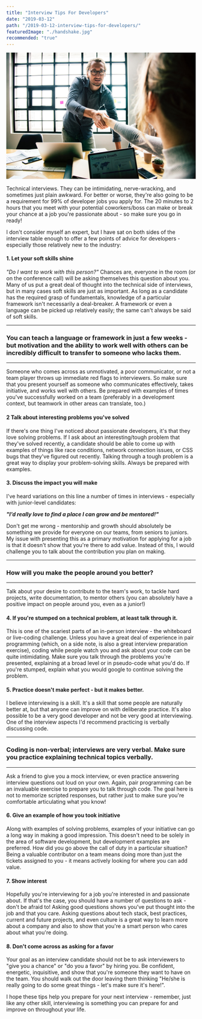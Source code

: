 ```yaml
---
title: "Interview Tips For Developers"
date: "2019-03-12"
path: "/2019-03-12-interview-tips-for-developers/"
featuredImage: "./handshake.jpg"
recommended: "true"
---
```

![handshake](./handshake.jpg)

Technical interviews. They can be intimidating, nerve-wracking, and sometimes just plain awkward.
For better or worse, they're also going to be a requirement for 99% of developer jobs you apply for.
The 20 minutes to 2 hours that you meet with your potential coworkers/boss can make or break your chance at a job you're passionate about - so make sure you go in ready!

I don't consider myself an expert, but I have sat on both sides of the interview table enough to offer a few points of advice for developers - especially those relatively new to the industry:


#### 1. Let your soft skills shine

*"Do I want to work with this person?"* Chances are, everyone in the room (or on the conference call) will be asking themselves this question about you. Many of us put a great deal of thought into the technical side of interviews, but in many cases soft skills are just as important. As long as a candidate has the required grasp of fundamentals, knowledge of a particular framework isn't necessarily a deal-breaker. A framework or even a language can be picked up relatively easily; the same can't always be said of soft skills.

***
### You can teach a language or framework in just a few weeks - but motivation and the ability to work well with others can be incredibly difficult to transfer to someone who lacks them.
***

Someone who comes across as unmotivated, a poor communicator, or not a team player throws up immediate red flags to interviewers. 
So make sure that you present yourself as someone who communicates effectively, takes initiative, and works well with others. Be prepared with examples of times you've successfully worked on a team (preferably in a development context, but teamwork in other areas can translate, too.)

#### 2 Talk about interesting problems you've solved
If there's one thing I've noticed about passionate developers, it's that they love solving problems. If I ask about an interesting/tough problem that they've solved recently, a candidate should be able to come up with examples of things like race conditions, network connection issues, or CSS bugs that they've figured out recently. Talking through a tough problem is a great way to display your problem-solving skills. Always be prepared with examples.

#### 3. Discuss the impact you will make
I've heard variations on this line a number of times in interviews - especially with junior-level candidates: 

***"I'd really love to find a place I can grow and be mentored!"***

Don't get me wrong - mentorship and growth should absolutely be something we provide for everyone on our teams, from seniors to juniors. My issue with presenting this as a primary motivation for applying for a job is that it doesn't show that you're there to add value. Instead of this, I would challenge you to talk about the contribution you plan on making.

***
### How will you make the people around you better?
***
 
 Talk about your desire to contribute to the team's work, to tackle hard projects, write documentation, to mentor others (you can absolutely have a positive impact on people around you, even as a junior!)


#### 4. If you're stumped on a technical problem, at least talk through it.
This is one of the scariest parts of an in-person interview - the whiteboard or live-coding challenge. Unless you have a great deal of experience in pair programming (which, on a side note, is also a great interview preparation exercise), coding while people watch you and ask about your code can be quite intimidating. Make sure you talk through the problems you're presented, explaining at a broad level or in pseudo-code what you'd do. If you're stumped, explain what you would google to continue solving the problem.

#### 5. Practice doesn't make perfect - but it makes better.
I believe interviewing is a skill. It's a skill that some people are naturally better at, but that anyone can improve on with deliberate practice. It's also possible to be a very good developer and not be very good at interviewing. One of the interview aspects I'd recommend practicing is verbally discussing code.

***
### Coding is non-verbal; interviews are very verbal. Make sure you practice explaining technical topics verbally.
***

Ask a friend to give you a mock interview, or even practice answering interview questions out loud on your own. Again, pair programming can be an invaluable exercise to prepare you to talk through code. The goal here is not to memorize scripted responses, but rather just to make sure you're comfortable articulating what you know! 


#### 6. Give an example of how you took initiative
Along with examples of solving problems, examples of your initiative can go a long way in making a good impression. This doesn't need to be solely in the area of software development, but development examples are preferred. How did you go above the call of duty in a particular situation? Being a valuable contributor on a team means doing more than just the tickets assigned to you - it means actively looking for where you can add value.

#### 7. Show interest
Hopefully you're interviewing for a job you're interested in and passionate about. If that's the case, you should have a number of questions to ask - don't be afraid to! Asking good questions shows you've put thought into the job and that you care. Asking questions about tech stack, best practices, current and future projects, and even culture is a great way to learn more about a company and also to show that you're a smart person who cares about what you're doing.

#### 8. Don't come across as asking for a favor
Your goal as an interview candidate should not be to ask interviewers to "give you a chance" or "do you a favor" by hiring you. Be confident, energetic, inquisitive, and show that you're someone they want to have on the team. You should walk out the door leaving them thinking "He/she is really going to do some great things - let's make sure it's here!".

I hope these tips help you prepare for your next interview - remember, just like any other skill, interviewing is something you can prepare for and improve on throughout your life.


